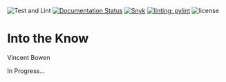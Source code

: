 ![Test and Lint](https://github.com/vincedbowen/into-the-know/actions/workflows/test_and_lint.yml/badge.svg)
[![Documentation Status](https://readthedocs.org/projects/into-the-know/badge/?version=latest)](https://into-the-know.readthedocs.io/en/latest/?badge=latest)
[![Snyk](https://snyk.io/test/github/vincedbowen/into-the-know/badge.svg)](https://snyk.io/test/github/vincedbowen/into-the-know)
[![linting: pylint](https://img.shields.io/badge/linting-pylint-yellowgreen)](https://github.com/pylint-dev/pylint)
![license](https://img.shields.io/badge/License-MIT-blue)

# Into the Know #
Vincent Bowen

In Progress...
